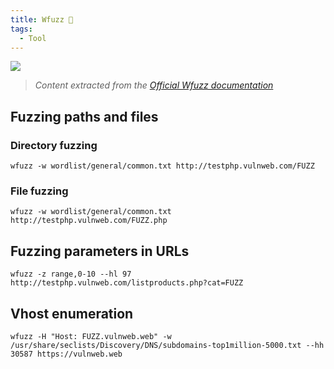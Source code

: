 ```yaml
---
title: Wfuzz 🐙
tags:
  - Tool
---
```

![](Pasted%20image%2020241113101003.png)

> *Content extracted from the [Official Wfuzz documentation](https://wfuzz.readthedocs.io/)*

## Fuzzing paths and files

### Directory fuzzing

```shell
wfuzz -w wordlist/general/common.txt http://testphp.vulnweb.com/FUZZ
```

### File fuzzing

```shell
wfuzz -w wordlist/general/common.txt http://testphp.vulnweb.com/FUZZ.php
```

## Fuzzing parameters in URLs

```shell
wfuzz -z range,0-10 --hl 97 http://testphp.vulnweb.com/listproducts.php?cat=FUZZ
```

## Vhost enumeration

```shell
wfuzz -H "Host: FUZZ.vulnweb.web" -w /usr/share/seclists/Discovery/DNS/subdomains-top1million-5000.txt --hh 30587 https://vulnweb.web
```